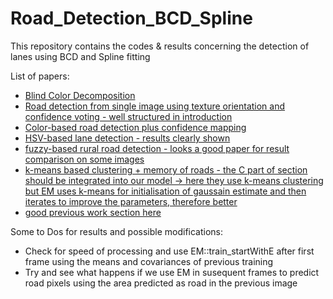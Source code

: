 # Road_Detection_BCD_Spline
This repository contains the codes &amp; results concerning the detection of lanes using BCD and Spline fitting

List of papers:
+ [Blind Color Decomposition](https://scholar.google.co.in/scholar?rlz=1C1CHZL_enIN707IN707&ion=1&espv=2&bav=on.2,or.r_cp.&bvm=bv.131669213,d.c2I&biw=1920&bih=895&dpr=1&um=1&ie=UTF-8&lr&cites=10849083772825994395)
+ [Road detection from single image using texture orientation and confidence voting - well structured in introduction](http://imagine.enpc.fr/publications/papers/TIP10a.pdf)
+ [Color-based road detection plus confidence mapping](https://pdfs.semanticscholar.org/429c/f0abe4a3c639359acaef135d7467ffaf4d41.pdf)
+ [HSV-based lane detection - results clearly shown](https://thesai.org/Downloads/Volume2No5/Paper%2012-A%20robust%20multi%20color%20lane%20marking%20detection%20approach%20for%20Indian%20scenario.pdf)
+ [fuzzy-based rural road detection - looks a good paper for result comparison on some images](http://www.sersc.org/journals/IJSIP/vol6_no6/15.pdf)
+ [k-means based clustering + memory of roads - the C part of section should be integrated into our model -> here they use k-means clustering but EM uses k-means for initialisation of gaussain estimate and then iterates to improve the parameters, therefore better](http://robots.stanford.edu/papers/dahlkamp.adaptvision06.pdf)
+ [good previous work section here](http://cdn.intechopen.com/pdfs-wm/46518.pdf)



Some to Dos for results and possible modifications:
+ Check for speed of processing and use EM::train_startWithE after first frame using the means and covariances of previous training
+ Try and see what happens if we use EM in susequent frames to predict road pixels using the area predicted as road in the previous image

